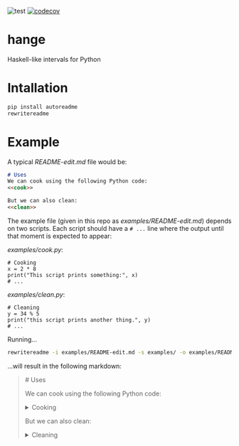 ![test](https://github.com/davips/hange/workflows/test/badge.svg)
[![codecov](https://codecov.io/gh/davips/hange/branch/main/graph/badge.svg)](https://codecov.io/gh/davips/hange)

# hange
Haskell-like intervals for Python

# Intallation
```bash
pip install autoreadme
rewritereadme
```

# Example
A typical *README-edit.md* file would be:

```markdown
# Uses
We can cook using the following Python code:
<<cook>>

But we can also clean:
<<clean>>
```

The example file (given in this repo as *examples/README-edit.md*) depends on two scripts.
Each script should have a `# ...` line where the output until that moment is expected to appear:

*examples/cook.py*:
```python3
# Cooking
x = 2 * 8
print("This script prints something:", x)
# ...
```

*examples/clean.py*:
```python3
# Cleaning
y = 34 % 5
print("this script prints another thing.", y)
# ...
```

Running...
```bash
rewritereadme -i examples/README-edit.md -s examples/ -o examples/README.md examples/README-edit.md
```
...will result in the following markdown:

<blockquote>
# Uses

We can cook using the following Python code:

<details>
<summary>Cooking</summary>
<p>

```python3
x = 2 * 8
print("This script prints something:", x)
```

```
This script prints something: 16
```

</p>
</details>

But we can also clean:
<details>
<summary>Cleaning</summary>
<p>

```python3
y = 34 % 5
print("this script prints another thing.", y)
```

```
this script prints another thing. 4
```

</p>
</details>
</blockquote>
